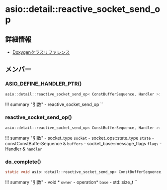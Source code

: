 # asio::detail::reactive_socket_send_op



## 詳細情報

- [Doxygenクラスリファレンス](https://lang-ship.com/reference/ESP32/latest/classasio_1_1detail_1_1reactive__socket__send__op.html)

## メンバー

### ASIO_DEFINE_HANDLER_PTR()



```c
asio::detail::reactive_socket_send_op< ConstBufferSequence, Handler >::ASIO_DEFINE_HANDLER_PTR(reactive_socket_send_op)
```

!!! summary "引数"
	- reactive_socket_send_op `` 



### reactive_socket_send_op()



```c
asio::detail::reactive_socket_send_op< ConstBufferSequence, Handler >::reactive_socket_send_op(socket_type socket, socket_ops::state_type state, const ConstBufferSequence &buffers, socket_base::message_flags flags, Handler &handler)
```

!!! summary "引数"
	- socket_type `socket` 
	- socket_ops::state_type `state` 
	- constConstBufferSequence & `buffers` 
	- socket_base::message_flags `flags` 
	- Handler & `handler` 



### do_complete()



```c
static void asio::detail::reactive_socket_send_op< ConstBufferSequence, Handler >::do_complete(void *owner, operation *base, const asio::error_code &, std::size_t)
```

!!! summary "引数"
	- void * `owner` 
	- operation* `base` 
	- std::size_t `` 



